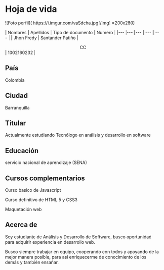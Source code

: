 # Hoja de vida

![Foto perfil](  https://i.imgur.com/vaSdcha.jpg[/img] =200x280) 


| Nombres | Apellidos | Tipo de documento | Numero | 
|--- |--- |--- | --- | --- |
| Jhon Fredy |  Santander Patiño | <center>CC</center> | 1002160232 | 

## País
Colombia

## Ciudad
Barranquilla

## Titular
Actualmente estudiando Tecnólogo en análisis y desarrollo en software

## Educación 
servicio nacional de aprendizaje (SENA)

## Cursos complementarios
Curso basico de Javascript

Curso definitivo de HTML 5 y CSS3

Maquetación web


## Acerca de
Soy estudiante de Análisis y Desarrollo de Software, busco oportunidad para adquirir experiencia en desarrollo web.  
  
Busco siempre trabajar en equipo, cooperando con todos y apoyando de la mejor manera posible, para así enriquecerme de conocimiento de los demás y también ensañar.
